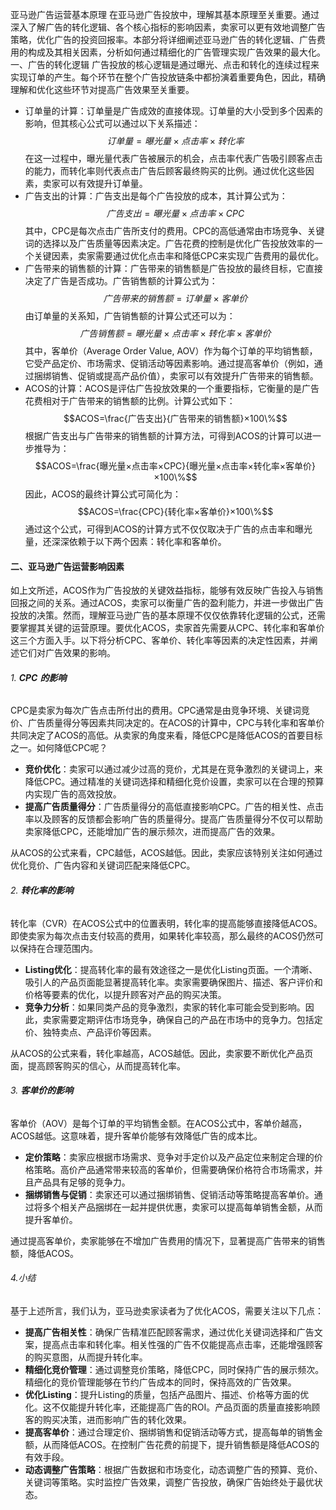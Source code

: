 亚马逊广告运营基本原理
在亚马逊广告投放中，理解其基本原理至关重要。通过深入了解广告的转化逻辑、各个核心指标的影响因素，卖家可以更有效地调整广告策略，优化广告的投资回报率。本部分将详细阐述亚马逊广告的转化逻辑、广告费用的构成及其相关因素，分析如何通过精细化的广告管理实现广告效果的最大化。
一、广告的转化逻辑
广告投放的核心逻辑是通过曝光、点击和转化的连续过程来实现订单的产生。每个环节在整个广告投放链条中都扮演着重要角色，因此，精确理解和优化这些环节对提高广告效果至关重要。
-  订单量的计算：订单量是广告成效的直接体现。订单量的大小受到多个因素的影响，但其核心公式可以通过以下关系描述：
$$订单量=曝光量×点击率×转化率$$
在这一过程中，曝光量代表广告被展示的机会，点击率代表广告吸引顾客点击的能力，而转化率则代表点击广告后顾客最终购买的比例。通过优化这些因素，卖家可以有效提升订单量。
- 广告支出的计算：广告支出是每个广告投放的成本，其计算公式为：
$$广告支出=曝光量×点击率×CPC$$
其中，CPC是每次点击广告所支付的费用。CPC的高低通常由市场竞争、关键词的选择以及广告质量等因素决定。广告花费的控制是优化广告投放效率的一个关键因素，卖家需要通过优化点击率和降低CPC来实现广告费用的最优化。
- 广告带来的销售额的计算：广告带来的销售额是广告投放的最终目标，它直接决定了广告是否成功。广告销售额的计算公式为：
$$广告带来的销售额=订单量×客单价$$
由订单量的关系知，广告销售额的计算公式还可以为：
$$广告销售额=曝光量×点击率×转化率×客单价$$
其中，客单价（Average Order Value, AOV）作为每个订单的平均销售额，它受产品定价、市场需求、促销活动等因素影响。通过提高客单价（例如，通过捆绑销售、促销或提高产品价值），卖家可以有效提升广告带来的销售额。
- ACOS的计算：ACOS是评估广告投放效果的一个重要指标，它衡量的是广告花费相对于广告带来的销售额的比例。计算公式如下：
$$ACOS=\frac{广告支出}{广告带来的销售额}×100\%$$
根据广告支出与广告带来的销售额的计算方法，可得到ACOS的计算可以进一步推导为：
$$ACOS=\frac{曝光量×点击率×CPC}{曝光量×点击率×转化率×客单价}×100\%$$
因此，ACOS的最终计算公式可简化为：
$$ACOS=\frac{CPC}{转化率×客单价}×100\%$$
通过这个公式，可得到ACOS的计算方式不仅仅取决于广告的点击率和曝光量，还深深依赖于以下两个因素：转化率和客单价。
#### 二、亚马逊广告运营影响因素
如上文所述，ACOS作为广告投放的关键效益指标，能够有效反映广告投入与销售回报之间的关系。通过ACOS，卖家可以衡量广告的盈利能力，并进一步做出广告投放的决策。然而，理解亚马逊广告的基本原理不仅仅依靠转化逻辑的公式，还需要掌握其关键的运营原理。要优化ACOS，卖家首先需要从CPC、转化率和客单价这三个方面入手。以下将分析CPC、客单价、转化率等因素的决定性因素，并阐述它们对广告效果的影响。

###### 1. **CPC** **的影响**

CPC是卖家为每次广告点击所付出的费用。CPC通常是由竞争环境、关键词竞价、广告质量得分等因素共同决定的。在ACOS的计算中，CPC与转化率和客单价共同决定了ACOS的高低。从卖家的角度来看，降低CPC是降低ACOS的首要目标之一。如何降低CPC呢？

-   **竞价优化**：卖家可以通过减少过高的竞价，尤其是在竞争激烈的关键词上，来降低CPC。通过精准的关键词选择和精细化竞价设置，卖家可以在合理的预算内实现广告的高效投放。
-   **提高广告质量得分**：广告质量得分的高低直接影响CPC。广告的相关性、点击率以及顾客的反馈都会影响广告的质量得分。提高广告质量得分不仅可以帮助卖家降低CPC，还能增加广告的展示频次，进而提高广告的效果。

从ACOS的公式来看，CPC越低，ACOS越低。因此，卖家应该特别关注如何通过优化竞价、广告内容和关键词匹配来降低CPC。

###### 2. **转化率的影响**

转化率（CVR）在ACOS公式中的位置表明，转化率的提高能够直接降低ACOS。即使卖家为每次点击支付较高的费用，如果转化率较高，那么最终的ACOS仍然可以保持在合理范围内。

-   **Listing优化**：提高转化率的最有效途径之一是优化Listing页面。一个清晰、吸引人的产品页面能显著提高转化率。卖家需要确保图片、描述、客户评价和价格等要素的优化，以提升顾客对产品的购买决策。
-   **竞争力分析**：如果同类产品的竞争激烈，卖家的转化率可能会受到影响。因此，卖家需要定期评估市场竞争，确保自己的产品在市场中的竞争力。包括定价、独特卖点、产品评价等因素。

从ACOS的公式来看，转化率越高，ACOS越低。因此，卖家要不断优化产品页面，提高顾客购买的信心，从而提高转化率。

###### 3. **客单价的影响**

客单价（AOV）是每个订单的平均销售金额。在ACOS公式中，客单价越高，ACOS越低。这意味着，提升客单价能够有效降低广告的成本比。

-   **定价策略**：卖家应根据市场需求、竞争对手定价以及产品定位来制定合理的价格策略。高价产品通常带来较高的客单价，但需要确保价格符合市场需求，并且产品具有足够的竞争力。
-   **捆绑销售与促销**：卖家还可以通过捆绑销售、促销活动等策略提高客单价。通过将多个相关产品捆绑在一起并提供优惠，卖家可以提高每单销售金额，从而提升客单价。

通过提高客单价，卖家能够在不增加广告费用的情况下，显著提高广告带来的销售额，降低ACOS。

###### 4.小结

基于上述所言，我们认为，亚马逊卖家读者为了优化ACOS，需要关注以下几点：

-   **提高广告相关性**：确保广告精准匹配顾客需求，通过优化关键词选择和广告文案，提高点击率和转化率。相关性强的广告不仅能提高点击率，还能增强顾客的购买意图，从而提升转化率。
-   **精细化竞价管理**：通过调整竞价策略，降低CPC，同时保持广告的展示频次。精细化的竞价管理能够在节约广告成本的同时，保持高效的广告效果。
-   **优化Listing**：提升Listing的质量，包括产品图片、描述、价格等方面的优化。这不仅能提升转化率，还能提高广告的ROI。产品页面的质量直接影响顾客的购买决策，进而影响广告的转化效果。
-   **提高客单价**：通过合理定价、捆绑销售和促销活动等方式，提高每单的销售金额，从而降低ACOS。在控制广告花费的前提下，提升销售额是降低ACOS的有效手段。
-   **动态调整广告策略**：根据广告数据和市场变化，动态调整广告的预算、竞价、关键词等策略。实时监控广告效果，调整广告投放，确保广告始终处于最优状态。